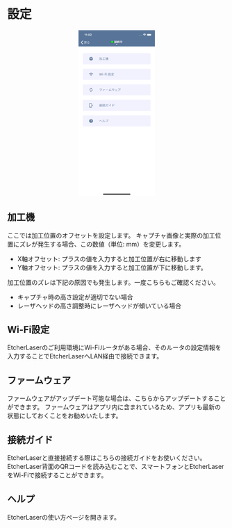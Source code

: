 # 設定

<p align="center">
<img alt="SmartScreen" src="./images/settings/settings.png" style="width:35%">
</p>

## 加工機
ここでは加工位置のオフセットを設定します。
キャプチャ画像と実際の加工位置にズレが発生する場合、この数値（単位: mm）を変更します。
- X軸オフセット: プラスの値を入力すると加工位置が右に移動します
- Y軸オフセット: プラスの値を入力すると加工位置が下に移動します。

加工位置のズレは下記の原因でも発生します。一度こちらもご確認ください。
- キャプチャ時の高さ設定が適切でない場合
- レーザヘッドの高さ調整時にレーザヘッドが傾いている場合

## Wi-Fi設定
EtcherLaserのご利用環境にWi-Fiルータがある場合、そのルータの設定情報を入力することでEtcherLaserへLAN経由で接続できます。

## ファームウェア
ファームウェアがアップデート可能な場合は、こちらからアップデートすることができます。
ファームウェアはアプリ内に含まれているため、アプリも最新の状態にしておくことをお勧めいたします。

## 接続ガイド
EtcherLaserと直接接続する際はこちらの接続ガイドをお使いください。EtcherLaser背面のQRコードを読み込むことで、スマートフォンとEtcherLaserをWi-Fiで接続することができます。

## ヘルプ
EtcherLaserの使い方ページを開きます。

